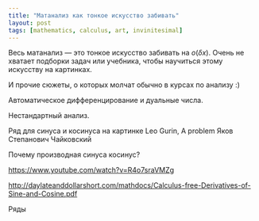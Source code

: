 ```yaml
---
title: "Матанализ как тонкое искусство забивать"
layout: post
tags: [mathematics, calculus, art, invinitesimal]
---
```



Весь матанализ — это тонкое искусство забивать на $o(\delta x)$.
Очень не хватает подборки задач или учебника, чтобы научиться этому искусству на картинках.



И прочие сюжеты, о которых молчат обычно в курсах по анализу :)

Автоматическое дифференцирование и дуальные числа. 

Нестандартный анализ. 

Ряд для синуса и косинуса на картинке
Leo Gurin, A problem
Яков Степанович Чайковский


Почему производная синуса косинус?

https://www.youtube.com/watch?v=R4o7sraVMZg

http://daylateanddollarshort.com/mathdocs/Calculus-free-Derivatives-of-Sine-and-Cosine.pdf

Ряды

